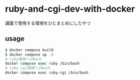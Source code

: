 # ruby-and-cgi-dev-with-docker
講義で使用する環境をひとまとめにしたやつ

## usage

```bash
$ docker compose build
$ docker compose up -d
# ruby環境へのbash
docker compose exec ruby /bin/bash
# ruby-cgi環境へのbash
docker compose exec ruby-cgi /bin/bash
```